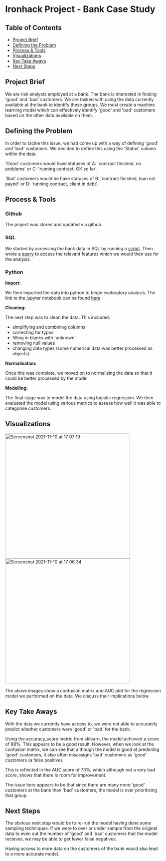 # Ironhack Project - Bank Case Study

## Table of Contents
- [Project Brief](#Project-Brief)
- [Defining the Problem](#Defining-the-Problem)
- [Process & Tools](#Process-&-Tools)
- [Visualizations](#Visualizations)
- [Key Take Aways](#Key-Take-Aways)
- [Next Steps](#Next-Steps)


## Project Brief

We are risk analysts employed at a bank. The bank is interested in finding 'good' and 'bad' customers. We are tasked with using the data currently available at the bank to identify these groups. We must create a machine learning model which can effectively identify 'good' and 'bad' customers based on the other data available on them.

## Defining the Problem

In order to tackle this issue, we had come up with a way of defining 'good' and 'bad' customers. We decided to define this using the 'Status' column within the data.

'Good' customers would have statuses of A: 'contract finished, no problems' or C: 'running contract, OK so far'. 

'Bad' customers would be have statuses of B: 'contract finished, loan not payed' or D: 'running contract, client in debt'.


## Process & Tools

### Github

The project was stored and updated via github.

### SQL

We started by accessing the bank data in SQL by running a [script](https://github.com/zachighton/example_layout/blob/main/SQL%20Files/bank_sql_dump_script.sql). Then wrote a [query](https://github.com/zachighton/example_layout/blob/main/SQL%20Files/bank_sql_query.sql) to access the relevant features which we would then use for the analysis.

### Python

**Import:**

We then imported the data into python to begin exploratory analysis. The link to the jupyter notebook can be found [here](https://github.com/zachighton/example_layout/blob/main/Juptyer%20Files/log_regression_bank.ipynb).

**Cleaning:**

The next step was to clean the data. This included:
- simplifying and combining columns
- correcting for typos
- filling in blanks with 'unknown'
- removing null values
- changing data types (some numerical data was better processed as objects)

**Normalisation:**

Once this was complete, we moved on to normalising the data so that it could be better processed by the model.

**Modelling:**

The final stage was to model the data using logistic regression. We then evaluated the model using various metrics to assess how well it was able to categorise customers.

## Visualizations

<img width="400" alt="Screenshot 2021-11-10 at 17 07 19" src="https://user-images.githubusercontent.com/89530964/141149155-d1e85682-f494-4696-aa82-d7e9dd15cd95.png">


<img width="400" alt="Screenshot 2021-11-10 at 17 06 34" src="https://user-images.githubusercontent.com/89530964/141149037-2a2d5e27-bcd7-4e48-8f4b-750ebdbf0d50.png">


The above images show a confusion matrix and AUC plot for the regression model we performed on the data. We discuss their implications below.

## Key Take Aways

With the data we currently have access to, we were  not able to accurately predict whether customers were 'good' or 'bad' for the bank.

Using the accuracy_score metric from sklearn, the model achieved a score of 88%. This appears to be a good result. However, when we look at the confusion matrix, we can see that although the model is good at predicting 'good' customers, it also often misassigns 'bad' customers as 'good' customers (a false positive).

This is reflected in the AUC score of 73%, which although not a very bad score, shows that there is room for improvement.

The issue here appears to be that since there are many more 'good' customers at the bank than 'bad' customers, the model is over prioritising that group.

## Next Steps

The obvious next step would be to re-run the model having done some sampling techniques. If we were to over or under sample from the original data to even out the number of 'good' and 'bad' customers that the model recieves, we may be able to get fewer false negatives.

Having access to more data on the customers of the bank would also lead to a more accurate model.
